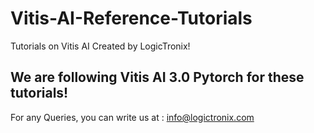 # Vitis-AI-Reference-Tutorials
Tutorials on Vitis AI Created by LogicTronix!

## We are following Vitis AI 3.0 Pytorch for these tutorials!
For any Queries, you can write us at : info@logictronix.com
